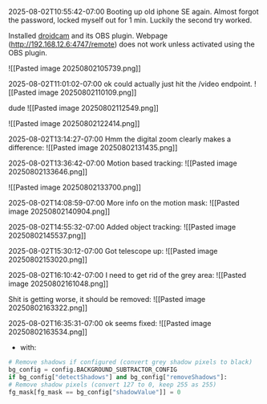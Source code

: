 2025-08-02T10:55:42-07:00
Booting up old iphone SE again.
Almost forgot the password, locked myself out for 1 min. Luckily the second try worked.

Installed [droidcam](https://droidcam.app/) and its OBS plugin.
Webpage (http://192.168.12.6:4747/remote) does not work unless activated using the OBS plugin.

![[Pasted image 20250802105739.png]]


2025-08-02T11:01:02-07:00
ok could actually just hit the /video endpoint.
![[Pasted image 20250802110109.png]]

dude
![[Pasted image 20250802112549.png]]

![[Pasted image 20250802122414.png]]

2025-08-02T13:14:27-07:00
Hmm the digital zoom clearly makes a difference:
![[Pasted image 20250802131435.png]]

2025-08-02T13:36:42-07:00
Motion based tracking:
![[Pasted image 20250802133646.png]]

![[Pasted image 20250802133700.png]]

2025-08-02T14:08:59-07:00
More info on the motion mask:
![[Pasted image 20250802140904.png]]


2025-08-02T14:55:32-07:00
Added object tracking:
![[Pasted image 20250802145537.png]]


2025-08-02T15:30:12-07:00
Got telescope up:
![[Pasted image 20250802153020.png]]

2025-08-02T16:10:42-07:00
I need to get rid of the grey area:
![[Pasted image 20250802161048.png]]

Shit is getting worse, it should be removed:
![[Pasted image 20250802163322.png]]



2025-08-02T16:35:31-07:00
ok seems fixed:
![[Pasted image 20250802163534.png]]
- with:
```python
# Remove shadows if configured (convert grey shadow pixels to black)
bg_config = config.BACKGROUND_SUBTRACTOR_CONFIG
if bg_config["detectShadows"] and bg_config["removeShadows"]:
# Remove shadow pixels (convert 127 to 0, keep 255 as 255)
fg_mask[fg_mask == bg_config["shadowValue"]] = 0
```




